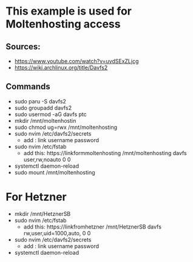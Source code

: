 # This example is used for Moltenhosting access

## Sources:

- https://www.youtube.com/watch?v=uvdSExZLjcg
- https://wiki.archlinux.org/title/Davfs2

## Commands

- sudo paru -S davfs2
- sudo groupadd davfs2
- sudo usermod -aG davfs ptc
- mkdir /mnt/moltenhostin
- sudo chmod ug=rwx /mnt/moltenhosting
- sudo nvim /etc/davfs2/secrets
	- add : link username password
- sudo nvim /etc/fstab
	- add this: https://linkformmoltenhosting /mnt/moltenhosting davfs user,rw,noauto 0 0
- systemctl daemon-reload
- sudo mount /mnt/moltenhosting

# For Hetzner

- mkdir /mnt/HetznerSB
- sudo nvim /etc/fstab
	- add this: https://linkfromhetzner /mnt/HetznerSB davfs rw,user,uid=1000,auto, 0 0
- sudo nvim /etc/davfs2/secrets
	- add : link username password
- systemctl daemon-reload
